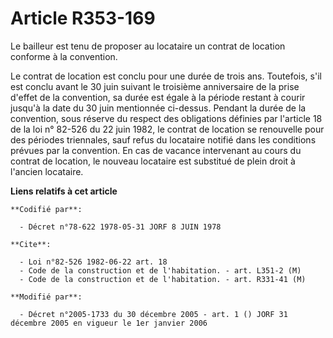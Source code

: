 # Article R353-169

Le bailleur est tenu de proposer au locataire un contrat de location conforme à la convention.

Le contrat de location est conclu pour une durée de trois ans. Toutefois, s'il est conclu avant le 30 juin suivant le
troisième anniversaire de la prise d'effet de la convention, sa durée est égale à la période restant à courir jusqu'à la date
du 30 juin mentionnée ci-dessus. Pendant la durée de la convention, sous réserve du respect des obligations définies par
l'article 18 de la loi n° 82-526 du 22 juin 1982, le contrat de location se renouvelle pour des périodes triennales, sauf
refus du locataire notifié dans les conditions prévues par la convention. En cas de vacance intervenant au cours du contrat
de location, le nouveau locataire est substitué de plein droit à l'ancien locataire.

**Liens relatifs à cet article**

	**Codifié par**:

	  - Décret n°78-622 1978-05-31 JORF 8 JUIN 1978

	**Cite**:

	  - Loi n°82-526 1982-06-22 art. 18
	  - Code de la construction et de l'habitation. - art. L351-2 (M)
	  - Code de la construction et de l'habitation. - art. R331-41 (M)

	**Modifié par**:

	  - Décret n°2005-1733 du 30 décembre 2005 - art. 1 () JORF 31 décembre 2005 en vigueur le 1er janvier 2006
